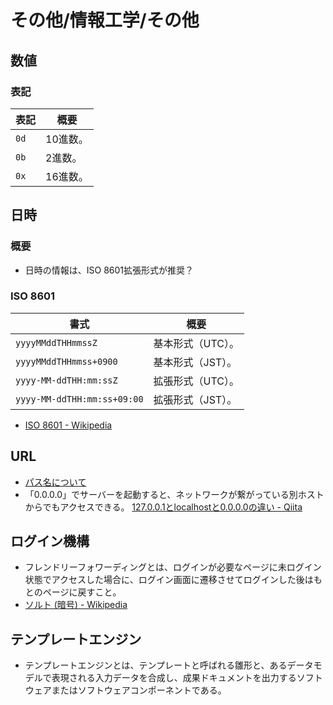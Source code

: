 # その他/情報工学/その他

## 数値

### 表記

| 表記 | 概要     |
| ---- | -------- |
| `0d` | 10進数。 |
| `0b` | 2進数。  |
| `0x` | 16進数。 |

## 日時

### 概要

- 日時の情報は、ISO 8601拡張形式が推奨？

### ISO 8601

| 書式                        | 概要              |
| --------------------------- | ----------------- |
| `yyyyMMddTHHmmssZ`          | 基本形式（UTC）。 |
| `yyyyMMddTHHmmss+0900`      | 基本形式（JST）。 |
| `yyyy-MM-ddTHH:mm:ssZ`      | 拡張形式（UTC）。 |
| `yyyy-MM-ddTHH:mm:ss+09:00` | 拡張形式（JST）。 |

- [ISO 8601 - Wikipedia](https://ja.wikipedia.org/wiki/ISO_8601)

## URL

- [パス名について](http://www.tohoho-web.com/ex/draft/path.htm)
- 「0.0.0.0」でサーバーを起動すると、ネットワークが繋がっている別ホストからでもアクセスできる。
  [127.0.0.1とlocalhostと0.0.0.0の違い - Qiita](https://qiita.com/1ain2/items/194a9372798eaef6c5ab)

## ログイン機構

- フレンドリーフォワーディングとは、ログインが必要なページに未ログイン状態でアクセスした場合に、ログイン画面に遷移させてログインした後はもとのページに戻すこと。
- [ソルト (暗号) - Wikipedia](https://ja.wikipedia.org/wiki/%E3%82%BD%E3%83%AB%E3%83%88_(%E6%9A%97%E5%8F%B7))

## テンプレートエンジン

- テンプレートエンジンとは、テンプレートと呼ばれる雛形と、あるデータモデルで表現される入力データを合成し、成果ドキュメントを出力するソフトウェアまたはソフトウェアコンポーネントである。
